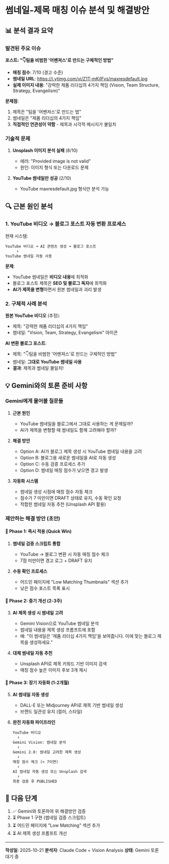 # 썸네일-제목 매칭 이슈 분석 및 해결방안

## 📊 분석 결과 요약

### 발견된 주요 이슈

**포스트: "👇팀을 비범한 '어벤져스'로 만드는 구체적인 방법"**
- **매칭 점수**: 7/10 (경고 수준)
- **썸네일 URL**: https://i.ytimg.com/vi/Z1T-mKiIFvs/maxresdefault.jpg
- **실제 이미지 내용**: "강력한 제품 리더십의 4가지 책임 (Vision, Team Structure, Strategy, Evangelism)"

**문제점**:
1. 제목은 "팀을 '어벤져스'로 만드는 법"
2. 썸네일은 "제품 리더십의 4가지 책임"
3. **직접적인 연관성이 약함** - 제목과 시각적 메시지가 불일치

### 기술적 문제

1. **Unsplash 이미지 분석 실패** (8/10)
   - 에러: "Provided image is not valid"
   - 원인: 이미지 형식 또는 다운로드 문제

2. **YouTube 썸네일만 성공** (2/10)
   - YouTube maxresdefault.jpg 형식만 분석 가능

## 🔍 근본 원인 분석

### 1. YouTube 비디오 → 블로그 포스트 자동 변환 프로세스

현재 시스템:
```
YouTube 비디오 ➜ AI 콘텐츠 생성 ➜ 블로그 포스트
     ↓
YouTube 썸네일 자동 사용
```

**문제**:
- YouTube 썸네일은 **비디오 내용**에 최적화
- 블로그 포스트 제목은 **SEO 및 블로그 독자**에 최적화
- **AI가 제목을 변형**하면서 원본 썸네일과 괴리 발생

### 2. 구체적 사례 분석

**원본 YouTube 비디오** (추정):
- 제목: "강력한 제품 리더십의 4가지 책임"
- 썸네일: "Vision, Team, Strategy, Evangelism" 아이콘

**AI 변환 블로그 포스트**:
- 제목: "👇팀을 비범한 '어벤져스'로 만드는 구체적인 방법"
- 썸네일: **그대로 YouTube 썸네일 사용**
- **결과**: 제목과 썸네일 불일치!

## 💡 Gemini와의 토론 준비 사항

### Gemini에게 물어볼 질문들

1. **근본 원인**
   - YouTube 썸네일을 블로그에서 그대로 사용하는 게 문제일까?
   - AI가 제목을 변형할 때 썸네일도 함께 고려해야 할까?

2. **해결 방안**
   - Option A: AI가 블로그 제목 생성 시 YouTube 썸네일 내용을 고려
   - Option B: 블로그용 새로운 썸네일을 AI로 자동 생성
   - Option C: 수동 검증 프로세스 추가
   - Option D: 썸네일 매칭 점수가 낮으면 경고 발생

3. **자동화 시스템**
   - 썸네일 생성 시점에 매칭 점수 자동 체크
   - 점수가 7 미만이면 DRAFT 상태로 유지, 수동 확인 요청
   - 적합한 썸네일 자동 추천 (Unsplash API 활용)

### 제안하는 해결 방안 (초안)

#### 🎯 Phase 1: 즉시 적용 (Quick Win)
1. **썸네일 검증 스크립트 통합**
   - YouTube → 블로그 변환 시 자동 매칭 점수 체크
   - 7점 미만이면 경고 로그 + DRAFT 유지

2. **수동 확인 프로세스**
   - 어드민 페이지에 "Low Matching Thumbnails" 섹션 추가
   - 낮은 점수 포스트 목록 표시

#### 🚀 Phase 2: 중기 개선 (2-3주)
3. **AI 제목 생성 시 썸네일 고려**
   - Gemini Vision으로 YouTube 썸네일 분석
   - 썸네일 내용을 제목 생성 프롬프트에 포함
   - 예: "이 썸네일은 '제품 리더십 4가지 책임'을 보여줍니다. 이에 맞는 블로그 제목을 생성하세요."

4. **대체 썸네일 자동 추천**
   - Unsplash API로 제목 키워드 기반 이미지 검색
   - 매칭 점수 높은 이미지 후보 3개 제시

#### 🔮 Phase 3: 장기 자동화 (1-2개월)
5. **AI 썸네일 자동 생성**
   - DALL-E 또는 Midjourney API로 제목 기반 썸네일 생성
   - 브랜드 일관성 유지 (컬러, 스타일)

6. **완전 자동화 파이프라인**
   ```
   YouTube 비디오
     ↓
   Gemini Vision: 썸네일 분석
     ↓
   Gemini 2.0: 썸네일 고려한 제목 생성
     ↓
   매칭 점수 체크 (< 7이면)
     ↓
   AI 썸네일 자동 생성 또는 Unsplash 검색
     ↓
   최종 검증 후 PUBLISHED
   ```

## 📝 다음 단계

1. ✅ Gemini와 토론하여 위 해결방안 검증
2. ⏳ Phase 1 구현 (썸네일 검증 스크립트)
3. ⏳ 어드민 페이지에 "Low Matching" 섹션 추가
4. ⏳ AI 제목 생성 프롬프트 개선

---

**작성일**: 2025-10-21
**분석자**: Claude Code + Vision Analysis
**상태**: Gemini 토론 대기 중
